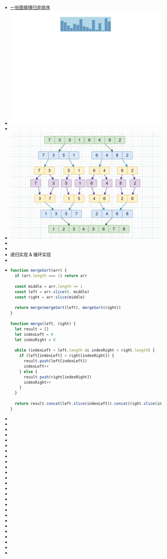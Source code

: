 - [一张图搞懂归并排序](https://zhuanlan.zhihu.com/p/113133480)
- ![v2-5c2468d44ba7576f68caa077b72d6c66_b.gif](../assets/v2-5c2468d44ba7576f68caa077b72d6c66_b_1670988292816_0.gif)
-
- ![v2-3d1a7724af776f34bc47298e8eaa4d60_1440w.jpg](../assets/v2-3d1a7724af776f34bc47298e8eaa4d60_1440w_1671006227024_0.jpg)
-
-
- 递归实现 & 循环实现
-
- ```JavaScript
  function mergeSort(arr) {
    if (arr.length === 1) return arr
  
    const middle = arr.length >> 1
    const left = arr.slice(0, middle)
    const right = arr.slice(middle)
  
    return merge(mergeSort(left), mergeSort(right))
  }
  
  function merge(left, right) {
    let result = []
    let indexLeft = 0
    let indexRight = 0
  
    while (indexLeft < left.length && indexRight < right.length) {
      if (left[indexLeft] < right[indexRight]) {
        result.push(left[indexLeft])
        indexLeft++
      } else {
        result.push(right[indexRight])
        indexRight++
      }
    }
  
    return result.concat(left.slice(indexLeft)).concat(right.slice(indexRight))
  }
  ```
-
-
-
-
-
-
-
-
-
-
-
-
-
-
-
-
-
-
-
-
-
-
-
-
-
-
